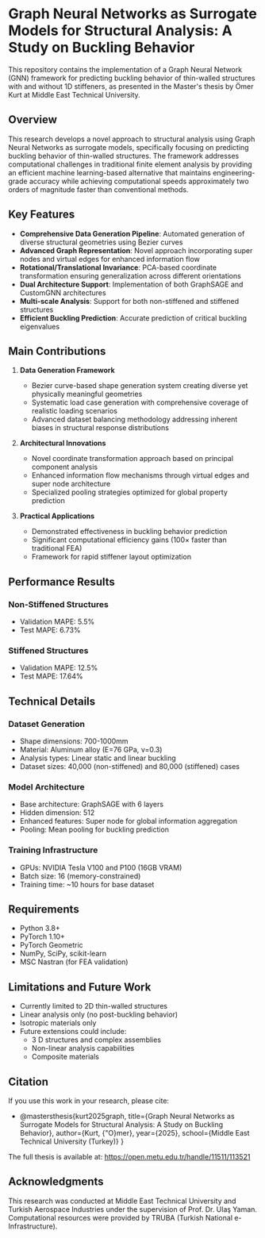 # Graph Neural Networks as Surrogate Models for Structural Analysis: A Study on Buckling Behavior

This repository contains the implementation of a Graph Neural Network (GNN) framework for predicting buckling behavior of thin-walled structures with and without 1D stiffeners, as presented in the Master's thesis by Ömer Kurt at Middle East Technical University.

## Overview

This research develops a novel approach to structural analysis using Graph Neural Networks as surrogate models, specifically focusing on predicting buckling behavior of thin-walled structures. The framework addresses computational challenges in traditional finite element analysis by providing an efficient machine learning-based alternative that maintains engineering-grade accuracy while achieving computational speeds approximately two orders of magnitude faster than conventional methods.

## Key Features

- **Comprehensive Data Generation Pipeline**: Automated generation of diverse structural geometries using Bezier curves
- **Advanced Graph Representation**: Novel approach incorporating super nodes and virtual edges for enhanced information flow
- **Rotational/Translational Invariance**: PCA-based coordinate transformation ensuring generalization across different orientations
- **Dual Architecture Support**: Implementation of both GraphSAGE and CustomGNN architectures
- **Multi-scale Analysis**: Support for both non-stiffened and stiffened structures
- **Efficient Buckling Prediction**: Accurate prediction of critical buckling eigenvalues

## Main Contributions

1. **Data Generation Framework**
   - Bezier curve-based shape generation system creating diverse yet physically meaningful geometries
   - Systematic load case generation with comprehensive coverage of realistic loading scenarios
   - Advanced dataset balancing methodology addressing inherent biases in structural response distributions

2. **Architectural Innovations**
   - Novel coordinate transformation approach based on principal component analysis
   - Enhanced information flow mechanisms through virtual edges and super node architecture
   - Specialized pooling strategies optimized for global property prediction

3. **Practical Applications**
   - Demonstrated effectiveness in buckling behavior prediction
   - Significant computational efficiency gains (100× faster than traditional FEA)
   - Framework for rapid stiffener layout optimization

## Performance Results

### Non-Stiffened Structures
- Validation MAPE: 5.5%
- Test MAPE: 6.73%

### Stiffened Structures
- Validation MAPE: 12.5%
- Test MAPE: 17.64%

## Technical Details

### Dataset Generation
- Shape dimensions: 700-1000mm
- Material: Aluminum alloy (E=76 GPa, ν=0.3)
- Analysis types: Linear static and linear buckling
- Dataset sizes: 40,000 (non-stiffened) and 80,000 (stiffened) cases

### Model Architecture
- Base architecture: GraphSAGE with 6 layers
- Hidden dimension: 512
- Enhanced features: Super node for global information aggregation
- Pooling: Mean pooling for buckling prediction

### Training Infrastructure
- GPUs: NVIDIA Tesla V100 and P100 (16GB VRAM)
- Batch size: 16 (memory-constrained)
- Training time: ~10 hours for base dataset

## Requirements

   - Python 3.8+
   - PyTorch 1.10+
   - PyTorch Geometric
   - NumPy, SciPy, scikit-learn
   - MSC Nastran (for FEA validation)

## Limitations and Future Work

   - Currently limited to 2D thin-walled structures
   - Linear analysis only (no post-buckling behavior)
   - Isotropic materials only
   - Future extensions could include:
      - 3 D structures and complex assemblies
      - Non-linear analysis capabilities
      - Composite materials

## Citation

If you use this work in your research, please cite:
   - @mastersthesis{kurt2025graph,
  title={Graph Neural Networks as Surrogate Models for Structural Analysis: A Study on Buckling Behavior},
  author={Kurt, {\"O}mer},
  year={2025},
  school={Middle East Technical University (Turkey)}
}

The full thesis is available at: https://open.metu.edu.tr/handle/11511/113521

## Acknowledgments
This research was conducted at Middle East Technical University and Turkish Aerospace Industries under the supervision of Prof. Dr. Ulaş Yaman. Computational resources were provided by TRUBA (Turkish National e-Infrastructure).
